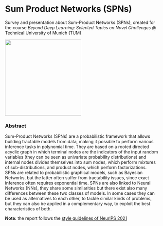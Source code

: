 # Sum Product Networks (SPNs)

Survey and presentation about Sum-Product Networks (SPNs), created for the course _Beyond Deep Learning: Selected Topics on Novel Challenges_ @ Technical University of Munich (TUM)

<img width=250px src="https://www.dwih-newdelhi.org/files/2019/04/TUM-logo-1-954x517.png" />

### Abstract
Sum-Product Networks (SPNs) are a probabilistic framework that allows building tractable models from data, making it possible to perform various inference tasks in polynomial time.
They are based on a rooted directed acyclic graph in which terminal nodes are the indicators of the input random variables (they can be seen as univariate probability distributions) and internal nodes divides themselves into sum nodes, which perform mixtures of sub-distributions, and product nodes, which perform factorizations.
SPNs are related to probabilistic graphical models, such as Bayesian Networks, but the latter often suffer from tractability issues, since exact inference often requires exponential time.
SPNs are also linked to Neural Networks (NNs), they share some similarities but there exist also many differences between these two classes of models.
In some cases they can be used as alternatives to each other, to tackle similar kinds of problems, but they can also be applied in a complementary way, to exploit the best characteristics of both.
<br>

**Note:**
the report follows the [style guidelines of NeurIPS 2021](https://nips.cc/Conferences/2021/PaperInformation/StyleFiles)